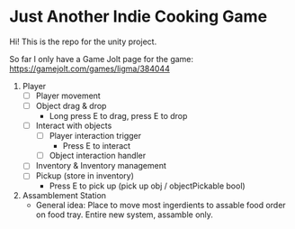 # Just Another Indie Cooking Game

Hi!
This is the repo for the unity project.

So far I only have a Game Jolt page for the game:
https://gamejolt.com/games/ligma/384044

1. Player
   - [ ] Player movement
   - [ ] Object drag & drop
      - Long press E to drag, press E to drop
   - [ ] Interact with objects
      - [ ] Player interaction trigger
         - Press E to interact
      - [ ] Object interaction handler
   - [ ] Inventory & Inventory management
   - [ ] Pickup (store in inventory)
      - Press E to pick up (pick up obj / objectPickable bool)
2. Assamblement Station
   - General idea: Place to move most ingerdients to assable food order on food tray. Entire new system, assamble only.